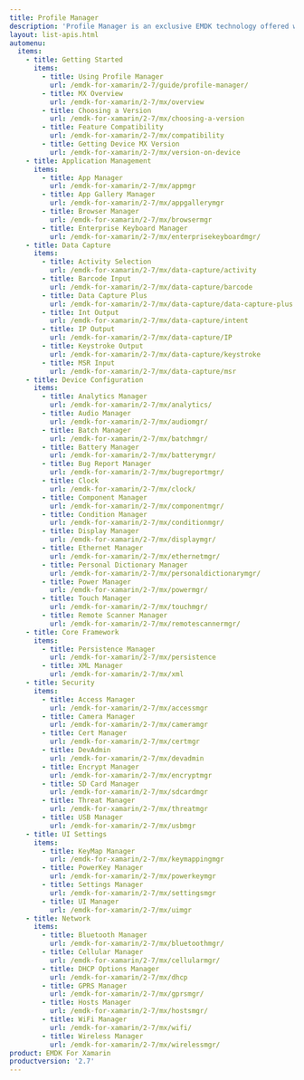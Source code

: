 ```yaml
---
title: Profile Manager
description: 'Profile Manager is an exclusive EMDK technology offered within your IDE, providing a GUI based development tool. This allows you to write fewer lines of code resulting in reduced development time, effort and errors.'
layout: list-apis.html
automenu:
  items:
    - title: Getting Started
      items:
        - title: Using Profile Manager
          url: /emdk-for-xamarin/2-7/guide/profile-manager/
        - title: MX Overview
          url: /emdk-for-xamarin/2-7/mx/overview
        - title: Choosing a Version
          url: /emdk-for-xamarin/2-7/mx/choosing-a-version
        - title: Feature Compatibility
          url: /emdk-for-xamarin/2-7/mx/compatibility
        - title: Getting Device MX Version
          url: /emdk-for-xamarin/2-7/mx/version-on-device
    - title: Application Management
      items:
        - title: App Manager
          url: /emdk-for-xamarin/2-7/mx/appmgr
        - title: App Gallery Manager
          url: /emdk-for-xamarin/2-7/mx/appgallerymgr
        - title: Browser Manager
          url: /emdk-for-xamarin/2-7/mx/browsermgr
        - title: Enterprise Keyboard Manager
          url: /emdk-for-xamarin/2-7/mx/enterprisekeyboardmgr/
    - title: Data Capture
      items:
        - title: Activity Selection
          url: /emdk-for-xamarin/2-7/mx/data-capture/activity
        - title: Barcode Input
          url: /emdk-for-xamarin/2-7/mx/data-capture/barcode
        - title: Data Capture Plus
          url: /emdk-for-xamarin/2-7/mx/data-capture/data-capture-plus
        - title: Int Output
          url: /emdk-for-xamarin/2-7/mx/data-capture/intent
        - title: IP Output
          url: /emdk-for-xamarin/2-7/mx/data-capture/IP
        - title: Keystroke Output
          url: /emdk-for-xamarin/2-7/mx/data-capture/keystroke
        - title: MSR Input
          url: /emdk-for-xamarin/2-7/mx/data-capture/msr
    - title: Device Configuration
      items:
        - title: Analytics Manager
          url: /emdk-for-xamarin/2-7/mx/analytics/
        - title: Audio Manager
          url: /emdk-for-xamarin/2-7/mx/audiomgr/
        - title: Batch Manager
          url: /emdk-for-xamarin/2-7/mx/batchmgr/
        - title: Battery Manager
          url: /emdk-for-xamarin/2-7/mx/batterymgr/
        - title: Bug Report Manager
          url: /emdk-for-xamarin/2-7/mx/bugreportmgr/
        - title: Clock
          url: /emdk-for-xamarin/2-7/mx/clock/
        - title: Component Manager
          url: /emdk-for-xamarin/2-7/mx/componentmgr/
        - title: Condition Manager
          url: /emdk-for-xamarin/2-7/mx/conditionmgr/
        - title: Display Manager
          url: /emdk-for-xamarin/2-7/mx/displaymgr/
        - title: Ethernet Manager
          url: /emdk-for-xamarin/2-7/mx/ethernetmgr/
        - title: Personal Dictionary Manager
          url: /emdk-for-xamarin/2-7/mx/personaldictionarymgr/
        - title: Power Manager
          url: /emdk-for-xamarin/2-7/mx/powermgr/
        - title: Touch Manager
          url: /emdk-for-xamarin/2-7/mx/touchmgr/
        - title: Remote Scanner Manager
          url: /emdk-for-xamarin/2-7/mx/remotescannermgr/
    - title: Core Framework
      items:
        - title: Persistence Manager
          url: /emdk-for-xamarin/2-7/mx/persistence
        - title: XML Manager
          url: /emdk-for-xamarin/2-7/mx/xml
    - title: Security
      items:
        - title: Access Manager
          url: /emdk-for-xamarin/2-7/mx/accessmgr
        - title: Camera Manager
          url: /emdk-for-xamarin/2-7/mx/cameramgr
        - title: Cert Manager
          url: /emdk-for-xamarin/2-7/mx/certmgr
        - title: DevAdmin
          url: /emdk-for-xamarin/2-7/mx/devadmin
        - title: Encrypt Manager
          url: /emdk-for-xamarin/2-7/mx/encryptmgr
        - title: SD Card Manager
          url: /emdk-for-xamarin/2-7/mx/sdcardmgr
        - title: Threat Manager
          url: /emdk-for-xamarin/2-7/mx/threatmgr
        - title: USB Manager
          url: /emdk-for-xamarin/2-7/mx/usbmgr
    - title: UI Settings
      items:
        - title: KeyMap Manager
          url: /emdk-for-xamarin/2-7/mx/keymappingmgr
        - title: PowerKey Manager
          url: /emdk-for-xamarin/2-7/mx/powerkeymgr
        - title: Settings Manager
          url: /emdk-for-xamarin/2-7/mx/settingsmgr
        - title: UI Manager
          url: /emdk-for-xamarin/2-7/mx/uimgr
    - title: Network
      items:
        - title: Bluetooth Manager
          url: /emdk-for-xamarin/2-7/mx/bluetoothmgr/
        - title: Cellular Manager
          url: /emdk-for-xamarin/2-7/mx/cellularmgr/
        - title: DHCP Options Manager
          url: /emdk-for-xamarin/2-7/mx/dhcp
        - title: GPRS Manager
          url: /emdk-for-xamarin/2-7/mx/gprsmgr/
        - title: Hosts Manager
          url: /emdk-for-xamarin/2-7/mx/hostsmgr/
        - title: WiFi Manager
          url: /emdk-for-xamarin/2-7/mx/wifi/
        - title: Wireless Manager
          url: /emdk-for-xamarin/2-7/mx/wirelessmgr/
product: EMDK For Xamarin
productversion: '2.7'
---
```















